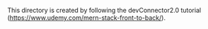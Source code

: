 This directory is created by following the devConnector2.0 tutorial (https://www.udemy.com/mern-stack-front-to-back/).
